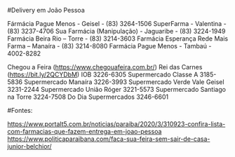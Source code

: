 #Delivery em João Pessoa

Fármácia Pague Menos - Geisel - (83) 3264-1506
SuperFarma - Valentina - (83) 3237-4706
Sua Farmácia (Manipulação) - Jaguaribe - (83) 3224-1949
Farmácia Beira Rio – Torre - (83) 3214-3603
Farmácia Esperança Rede Mais Farma – Manaíra - (83) 3214-8080
Farmácia Pague Menos - Tambaú - 4002-8282

Chegou a Feira (https://www.chegouafeira.com.br/)
Rei das Carnes (https://bit.ly/2QCYDbM)
IOB 3226-6305
Supermercado Classe A 3185-5836
Supermercado Manaíra 3226-3993
Supermercado Verde Vale Geisel 3231-2244
Supermercado União Róger 3221-5573
Supermercado Santiago na Torre 3224-7508
Do Dia Supermercados 3246-6601

#Fontes:

https://www.portalt5.com.br/noticias/paraiba/2020/3/310923-confira-lista-com-farmacias-que-fazem-entrega-em-joao-pessoa
https://www.politicaparaibana.com/faca-sua-feira-sem-sair-de-casa-junior-belchior/
